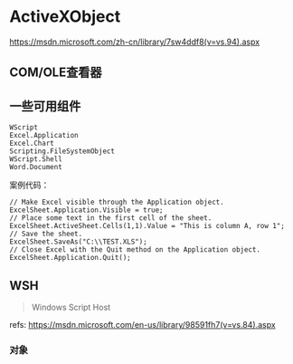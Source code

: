 # ActiveXObject

<https://msdn.microsoft.com/zh-cn/library/7sw4ddf8(v=vs.94).aspx> 


## COM/OLE查看器

## 一些可用组件

    WScript
    Excel.Application
    Excel.Chart
    Scripting.FileSystemObject
    WScript.Shell
    Word.Document

案例代码：

    // Make Excel visible through the Application object.
    ExcelSheet.Application.Visible = true;
    // Place some text in the first cell of the sheet.
    ExcelSheet.ActiveSheet.Cells(1,1).Value = "This is column A, row 1";
    // Save the sheet.
    ExcelSheet.SaveAs("C:\\TEST.XLS");
    // Close Excel with the Quit method on the Application object.
    ExcelSheet.Application.Quit();


## WSH

> Windows Script Host

refs: <https://msdn.microsoft.com/en-us/library/98591fh7(v=vs.84).aspx>

### 对象



